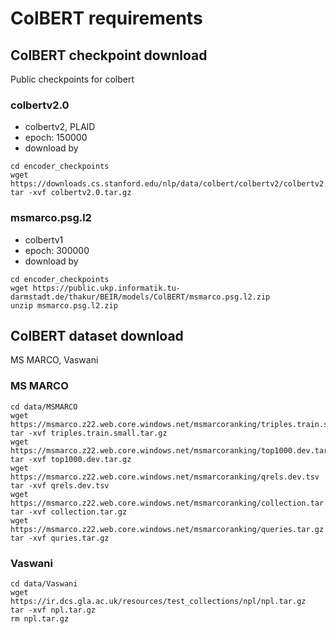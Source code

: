 # ColBERT requirements

## ColBERT checkpoint download
Public checkpoints for colbert

### colbertv2.0
- colbertv2, PLAID
- epoch: 150000 
- download by
```
cd encoder_checkpoints
wget https://downloads.cs.stanford.edu/nlp/data/colbert/colbertv2/colbertv2.0.tar.gz 
tar -xvf colbertv2.0.tar.gz
```

### msmarco.psg.l2
- colbertv1
- epoch: 300000
- download by
```
cd encoder_checkpoints
wget https://public.ukp.informatik.tu-darmstadt.de/thakur/BEIR/models/ColBERT/msmarco.psg.l2.zip 
unzip msmarco.psg.l2.zip 
```

## ColBERT dataset download
MS MARCO, Vaswani 

### MS MARCO
```
cd data/MSMARCO
wget https://msmarco.z22.web.core.windows.net/msmarcoranking/triples.train.small.tar.gz
tar -xvf triples.train.small.tar.gz
wget https://msmarco.z22.web.core.windows.net/msmarcoranking/top1000.dev.tar.gz
tar -xvf top1000.dev.tar.gz
wget https://msmarco.z22.web.core.windows.net/msmarcoranking/qrels.dev.tsv
tar -xvf qrels.dev.tsv
wget https://msmarco.z22.web.core.windows.net/msmarcoranking/collection.tar.gz 
tar -xvf collection.tar.gz 
wget https://msmarco.z22.web.core.windows.net/msmarcoranking/queries.tar.gz 
tar -xvf quries.tar.gz
```

### Vaswani
```
cd data/Vaswani
wget https://ir.dcs.gla.ac.uk/resources/test_collections/npl/npl.tar.gz
tar -xvf npl.tar.gz
rm npl.tar.gz
```